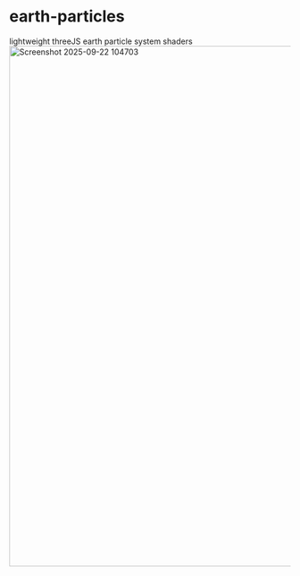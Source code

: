 # earth-particles
lightweight threeJS earth particle system shaders
<img width="1553" height="931" alt="Screenshot 2025-09-22 104703" src="https://github.com/user-attachments/assets/42bac28b-661b-43f7-bd1d-6670dd9c6a20" />
